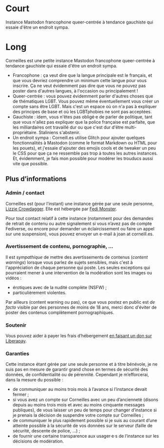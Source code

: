 # Court

Instance Mastodon francophone queer-centrée à tendance gauchiste qui essaie d'être un endroit sympa.

# Long

Corneilles est une petite instance Mastodon francophone queer-centrée à tendance gauchiste qui essaie d'être un endroit sympa.

* Francophone : ça veut dire que la langue principale est le français, et que vous devriez comprendre un minimum cette langue pour vous inscrire. Ça ne veut évidemment pas dire que vous ne pouvez pas poster dans d'autres langues, à l'occasion ou principalement !
* Queer-centrée : vous pouvez évidemment parler d'autres choses que de thématiques LGBT. Vous pouvez même éventuellement vous créer un compte sans être LGBT. Mais c'est un espace où on n'a pas à expliquer des principes de base et où les LGBTphobies ne sont pas acceptées.
* Gauchiste : idem, vous n'êtes pas obligé·e de parler de politique, tant que vous n'allez pas expliquer que la police française est parfaite, que les milliardaires ont travaillé dur ou que c'est dur d'être multi-propriétaire. Staliniens s'abstenir.
* Un endroit sympa : Corneill.es utilise Glitch pour ajouter quelques fonctionnalités à Mastodon (comme le format Markdown ou HTML pour les pouets), et j'essaie d'ajouter des emojis cools et de tweaker un peu le CSS pour que ça ne ressemble pas trop à toutes les autres instances. Et, évidemment, je fais mon possible pour modérer les trouducs aussi vite que possible.

## Plus d’informations

### Admin / contact

Corneilles est (pour l’instant) une instance gérée par une seule personne, [Lizzie Crowdagger](https://corneill.es/@crowdagger). Elle est hébergée par [Fedi Monster](https://fedi.monster). 

Pour tout contact relatif à cette instance (notamment pour des demandes de retrait de contenu ou autre signalement si vous n’avez pas de compte Fediverse, ou encore pour demander un éclaircissement ou faire un appel sur une suspension), vous pouvez envoyer un e-mail à joan at corneill.es.

### Avertissement de contenu, pornographie, ...

Il est *sympathique* de mettre des avertissements de contenus (*content warnings*) lorsque vous parlez de sujets sensibles, mais c'est à l'appréciation de chaque personne qui poste. Les seules exceptions qui pourraient mener à une intervention de la modération sont les images ou vidéos : 

* érotiques avec de la nudité complète (NSFW) ;
* particulièrement violentes.

Par ailleurs (content warning ou pas), ce que vous postez en public est *de facto* visible par des personnes de moins de 18 ans, merci donc d'éviter de poster des contenus complètement pornographiques.

### Soutenir

Vous pouvez aider à payer les frais d’hébergement [en faisant un don sur Liberapay](https://liberapay.com/crowdagger).

### Garanties

Cette instance étant gérée par une seule personne et à titre bénévole, je ne suis pas en mesure de garantir grand chose en termes de sécurité des données, de confidentialité ou de pérennité. Cependant je m’efforcerai, dans la mesure du possible :

* de communiquer au moins trois mois à l’avance si l’instance devait fermer ;
* si vous avez un compte sur Corneilles avec un peu d’ancienneté (disons depuis au moins trois mois et avec au moins cinquante messages publiques), de vous laisser un peu de temps pour changer d’instance si je prenais la décision de suspendre votre compte sur Corneilles ;
* de communiquer le plus rapidement possible si je suis au courant d’une atteinte possible à la sécurité de vos données sur le serveur (faille de sécurité, descente de police, …) ;
* de fournir une certaine transparence aux usager·e·s de l’instance sur les décisions de modération.
